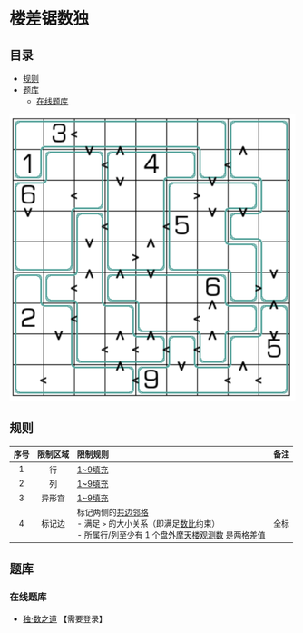 # 楼差锯数独
<!-- START doctoc generated TOC please keep comment here to allow auto update -->
<!-- DON'T EDIT THIS SECTION, INSTEAD RE-RUN doctoc TO UPDATE -->
## 目录

- [规则](#%E8%A7%84%E5%88%99)
- [题库](#%E9%A2%98%E5%BA%93)
  - [在线题库](#%E5%9C%A8%E7%BA%BF%E9%A2%98%E5%BA%93)

<!-- END doctoc generated TOC please keep comment here to allow auto update -->

![题](../../../images/sudoku/楼差锯数独.png)

## 规则

| 序号  | 限制区域 | 限制规则                                                                         | 备注  |
|:---:|:----:|:-----------------------------------------------------------------------------|:----|
|  1  |  行   | [1~9填充]                                                                      |     |
|  2  |  列   | [1~9填充]                                                                      |     |
|  3  | 异形宫  | [1~9填充]                                                                      |     |
|  4  | 标记边  | 标记两侧的[共边邻格]<br/>- 满足 `>` 的大小关系（即满足[数比]约束）<br/>- 所属行/列至少有 1 个盘外[摩天楼观测数] 是两格差值 | 全标  |

## 题库

### 在线题库

- [独·数之道](http://www.sudokufans.org.cn/lx/game.index.php?type=lcj) 【需要登录】

[1~9填充]: ../../../rules/rules.md#1to9填充
[共边邻格]: ../../../rules/rules.md#共边邻格
[数比]: ../../../rules/rules.md#数比
[摩天楼观测数]: ../../../rules/rules.md#摩天楼观测数
